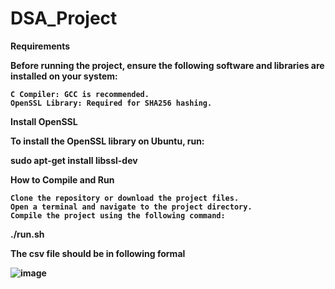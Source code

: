 # DSA_Project

<b>Requirements<b>

Before running the project, ensure the following software and libraries are installed on your system:

    C Compiler: GCC is recommended.
    OpenSSL Library: Required for SHA256 hashing.

<b>Install OpenSSL<b>

To install the OpenSSL library on Ubuntu, run:

sudo apt-get install libssl-dev

<b>How to Compile and Run<b>

    Clone the repository or download the project files.
    Open a terminal and navigate to the project directory.
    Compile the project using the following command:
 
 <b>./run.sh<b>

 The csv file should be in following formal

 ![image](https://github.com/user-attachments/assets/59e08b7c-bcfd-4538-b27b-d10c0033d54f)

